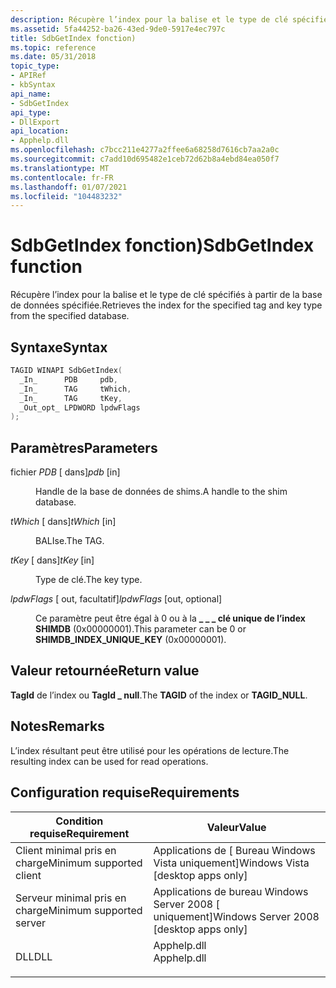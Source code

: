 ```yaml
---
description: Récupère l’index pour la balise et le type de clé spécifiés à partir de la base de données spécifiée.
ms.assetid: 5fa44252-ba26-43ed-9de0-5917e4ec797c
title: SdbGetIndex fonction)
ms.topic: reference
ms.date: 05/31/2018
topic_type:
- APIRef
- kbSyntax
api_name:
- SdbGetIndex
api_type:
- DllExport
api_location:
- Apphelp.dll
ms.openlocfilehash: c7bcc211e4277a2ffee6a68258d7616cb7aa2a0c
ms.sourcegitcommit: c7add10d695482e1ceb72d62b8a4ebd84ea050f7
ms.translationtype: MT
ms.contentlocale: fr-FR
ms.lasthandoff: 01/07/2021
ms.locfileid: "104483232"
---
```

# <a name="sdbgetindex-function"></a><span data-ttu-id="fd96b-103">SdbGetIndex fonction)</span><span class="sxs-lookup"><span data-stu-id="fd96b-103">SdbGetIndex function</span></span>

<span data-ttu-id="fd96b-104">Récupère l’index pour la balise et le type de clé spécifiés à partir de la base de données spécifiée.</span><span class="sxs-lookup"><span data-stu-id="fd96b-104">Retrieves the index for the specified tag and key type from the specified database.</span></span>

## <a name="syntax"></a><span data-ttu-id="fd96b-105">Syntaxe</span><span class="sxs-lookup"><span data-stu-id="fd96b-105">Syntax</span></span>


```C++
TAGID WINAPI SdbGetIndex(
  _In_      PDB     pdb,
  _In_      TAG     tWhich,
  _In_      TAG     tKey,
  _Out_opt_ LPDWORD lpdwFlags
);
```



## <a name="parameters"></a><span data-ttu-id="fd96b-106">Paramètres</span><span class="sxs-lookup"><span data-stu-id="fd96b-106">Parameters</span></span>

<dl> <dt>

<span data-ttu-id="fd96b-107">fichier *PDB* \[ dans\]</span><span class="sxs-lookup"><span data-stu-id="fd96b-107">*pdb* \[in\]</span></span>
</dt> <dd>

<span data-ttu-id="fd96b-108">Handle de la base de données de shims.</span><span class="sxs-lookup"><span data-stu-id="fd96b-108">A handle to the shim database.</span></span>

</dd> <dt>

<span data-ttu-id="fd96b-109">*tWhich* \[ dans\]</span><span class="sxs-lookup"><span data-stu-id="fd96b-109">*tWhich* \[in\]</span></span>
</dt> <dd>

<span data-ttu-id="fd96b-110">BALIse.</span><span class="sxs-lookup"><span data-stu-id="fd96b-110">The TAG.</span></span>

</dd> <dt>

<span data-ttu-id="fd96b-111">*tKey* \[ dans\]</span><span class="sxs-lookup"><span data-stu-id="fd96b-111">*tKey* \[in\]</span></span>
</dt> <dd>

<span data-ttu-id="fd96b-112">Type de clé.</span><span class="sxs-lookup"><span data-stu-id="fd96b-112">The key type.</span></span>

</dd> <dt>

<span data-ttu-id="fd96b-113">*lpdwFlags* \[ out, facultatif\]</span><span class="sxs-lookup"><span data-stu-id="fd96b-113">*lpdwFlags* \[out, optional\]</span></span>
</dt> <dd>

<span data-ttu-id="fd96b-114">Ce paramètre peut être égal à 0 ou à la **\_ \_ \_ clé unique de l’index SHIMDB** (0x00000001).</span><span class="sxs-lookup"><span data-stu-id="fd96b-114">This parameter can be 0 or **SHIMDB\_INDEX\_UNIQUE\_KEY** (0x00000001).</span></span>

</dd> </dl>

## <a name="return-value"></a><span data-ttu-id="fd96b-115">Valeur retournée</span><span class="sxs-lookup"><span data-stu-id="fd96b-115">Return value</span></span>

<span data-ttu-id="fd96b-116">**TagId** de l’index ou **TagId \_ null**.</span><span class="sxs-lookup"><span data-stu-id="fd96b-116">The **TAGID** of the index or **TAGID\_NULL**.</span></span>

## <a name="remarks"></a><span data-ttu-id="fd96b-117">Notes</span><span class="sxs-lookup"><span data-stu-id="fd96b-117">Remarks</span></span>

<span data-ttu-id="fd96b-118">L’index résultant peut être utilisé pour les opérations de lecture.</span><span class="sxs-lookup"><span data-stu-id="fd96b-118">The resulting index can be used for read operations.</span></span>

## <a name="requirements"></a><span data-ttu-id="fd96b-119">Configuration requise</span><span class="sxs-lookup"><span data-stu-id="fd96b-119">Requirements</span></span>



| <span data-ttu-id="fd96b-120">Condition requise</span><span class="sxs-lookup"><span data-stu-id="fd96b-120">Requirement</span></span> | <span data-ttu-id="fd96b-121">Valeur</span><span class="sxs-lookup"><span data-stu-id="fd96b-121">Value</span></span> |
|-------------------------------------|----------------------------------------------------------------------------------------|
| <span data-ttu-id="fd96b-122">Client minimal pris en charge</span><span class="sxs-lookup"><span data-stu-id="fd96b-122">Minimum supported client</span></span><br/> | <span data-ttu-id="fd96b-123">Applications de \[ Bureau Windows Vista uniquement\]</span><span class="sxs-lookup"><span data-stu-id="fd96b-123">Windows Vista \[desktop apps only\]</span></span><br/>                                         |
| <span data-ttu-id="fd96b-124">Serveur minimal pris en charge</span><span class="sxs-lookup"><span data-stu-id="fd96b-124">Minimum supported server</span></span><br/> | <span data-ttu-id="fd96b-125">Applications de bureau Windows Server 2008 \[ uniquement\]</span><span class="sxs-lookup"><span data-stu-id="fd96b-125">Windows Server 2008 \[desktop apps only\]</span></span><br/>                                   |
| <span data-ttu-id="fd96b-126">DLL</span><span class="sxs-lookup"><span data-stu-id="fd96b-126">DLL</span></span><br/>                      | <dl> <span data-ttu-id="fd96b-127"><dt>Apphelp.dll</dt></span><span class="sxs-lookup"><span data-stu-id="fd96b-127"><dt>Apphelp.dll</dt></span></span> </dl> |



 

 




